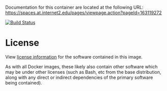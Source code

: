 Documentation for this container are located at the following URL:
https://spaces.at.internet2.edu/pages/viewpage.action?pageId=163119272


[![Build Status](https://jenkins.testbed.tier.internet2.edu/buildStatus/icon?job=docker/grouper/2.5.22)](https://jenkins.testbed.tier.internet2.edu/buildStatus/icon?job=docker/grouper/2.5.22)

# License

View [license information](https://www.apache.org/licenses/LICENSE-2.0) for the software contained in this image.

As with all Docker images, these likely also contain other software which may be under other licenses (such as Bash, etc from the base distribution, along with any direct or indirect dependencies of the primary software being contained).
